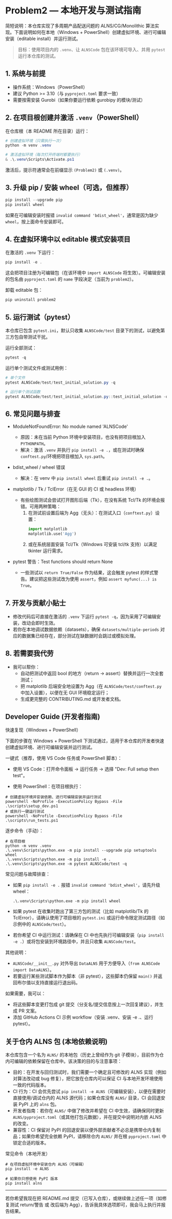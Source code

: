 # Problem2 — 本地开发与测试指南

简短说明：本仓库实现了多周期产品配送问题的 ALNS/CG/Monolithic 算法实现。下面说明如何在本地（Windows + PowerShell）创建虚拟环境、进行可编辑安装（editable install）并运行测试。

> 目标：使用项目内的 `.venv`、让 `ALNSCode` 包在该环境可导入、并用 `pytest` 运行本仓库的测试。

## 1. 系统与前提
- 操作系统：Windows（PowerShell）
- 建议 Python >= 3.10（与 `pyproject.toml` 要求一致）
- 需要按需安装 Gurobi（如果你要运行依赖 gurobipy 的模块/测试）

## 2. 在项目根创建并激活 `.venv`（PowerShell）
在仓库根（本 README 所在目录）运行：

```powershell
# 创建虚拟环境（只需执行一次）
python -m venv .venv

# 激活虚拟环境（每次打开终端时都要执行）
& .\.venv\Scripts\Activate.ps1
```

激活后，提示符通常会在前缀显示 `(Problem2)` 或 `(.venv)`。

## 3. 升级 pip / 安装 wheel（可选，但推荐）
```powershell
pip install --upgrade pip
pip install wheel
```

如果在可编辑安装时报错 `invalid command 'bdist_wheel'`，通常是因为缺少 `wheel`，按上面命令安装即可。

## 4. 在虚拟环境中以 editable 模式安装项目
在激活的 `.venv` 下运行：

```powershell
pip install -e .
```

这会把项目注册为可编辑包（在该环境中 `import ALNSCode` 将生效）。可编辑安装的包名由 `pyproject.toml` 的 `name` 字段决定（当前为 `problem2`）。

卸载 editable 包：
```powershell
pip uninstall problem2
```

## 5. 运行测试（pytest）
本仓库已包含 `pytest.ini`，默认只收集 `ALNSCode/test` 目录下的测试，以避免第三方包自带测试干扰。

运行全部测试：
```powershell
pytest -q
```

运行单个测试文件或测试用例：
```powershell
# 单个文件
pytest ALNSCode/test/test_initial_solution.py -q

# 运行单个测试函数
pytest ALNSCode/test/test_initial_solution.py::test_initial_solution -q
```

## 6. 常见问题与排查
- ModuleNotFoundError: No module named 'ALNSCode'
  - 原因：未在当前 Python 环境中安装项目，也没有把项目根加入 `PYTHONPATH`。
  - 解决：激活 `.venv` 并执行 `pip install -e .`，或在测试时确保 `conftest.py`/环境把项目根加入 `sys.path`。

- bdist_wheel / wheel 错误
  - 解决：在 venv 中 `pip install wheel` 后重试 `pip install -e .`。

- matplotlib / Tk / TclError（在无 GUI 的 CI 或 headless 环境）
  - 有些绘图测试会尝试打开图形后端（Tk），在没有系统 Tcl/Tk 的环境会报错。可用两种策略：
    1) 在测试前设置后端为 Agg（无头）：在测试入口（`conftest.py`）设置：
       ```python
       import matplotlib
       matplotlib.use('Agg')
       ```
    2) 或在系统层面安装 Tcl/Tk（Windows 可安装 tcl/tk 支持）以满足 tkinter 运行需求。

- pytest 警告：Test functions should return None
  - 一些测试以 `return True/False` 作为结果，这会触发 pytest 的样式警告。建议把这些测试改为使用 `assert`，例如 `assert myfunc(...) is True`。

## 7. 开发与贡献小贴士
- 修改代码后可直接在激活的 `.venv` 下运行 `pytest -q`，因为采用了可编辑安装，改动会即时生效。
- 若你在本地调试数据依赖（datasets），确保 `datasets/multiple-periods` 对应的数据集已经存在，部分测试在缺数据时会跳过或模拟处理。

## 8. 若需要我代劳
- 我可以帮你：
  - 自动把测试中返回 bool 的地方（return -> assert）替换并运行一次全套测试；
  - 把 matplotlib 后端安全地设置为 Agg（在 `ALNSCode/test/conftest.py` 中加入设置），以便在无 GUI 环境稳定运行；
  - 生成更完整的 CONTRIBUTING.md 或开发者文档。

## Developer Guide (开发者指南)

快速复现（Windows + PowerShell）

下面的步骤在 Windows + PowerShell 下测试通过，适用于本仓库的开发者快速创建虚拟环境、进行可编辑安装并运行测试。

一键式（推荐，使用 VS Code 任务或 PowerShell 脚本）：

- 使用 VS Code：打开命令面板 -> 运行任务 -> 选择 "Dev: Full setup then test"。

- 使用 PowerShell：在项目根执行：

```pwsh
# 创建虚拟环境并安装依赖、进行可编辑安装并运行测试
powershell -NoProfile -ExecutionPolicy Bypass -File .\scripts\setup_dev.ps1
# 或执行一键运行测试
powershell -NoProfile -ExecutionPolicy Bypass -File .\scripts\run_tests.ps1
```

逐步命令（手动）：

```pwsh
# 在项目根
python -m venv .venv
.\.venv\Scripts\python.exe -m pip install --upgrade pip setuptools wheel
.\.venv\Scripts\python.exe -m pip install -e .
.\.venv\Scripts\python.exe -m pytest ALNSCode/test -q
```

常见问题与故障排查：

- 如果 `pip install -e .` 报错 `invalid command 'bdist_wheel'`，请先升级 wheel：
  ```pwsh
  .\.venv\Scripts\python.exe -m pip install wheel
  ```

- 如果 pytest 在收集时跑出了第三方包的测试（比如 matplotlib/Tk 的 TclError），请确认使用了项目根的 `pytest.ini` 或运行命令限定测试路径（如示例中的 `ALNSCode/test`）。

- 若你希望 CI 中运行测试：请确保在 CI 中也先执行可编辑安装（`pip install -e .`）或将包安装到环境路径中，并且只收集 `ALNSCode/test`。

其他说明：

- `ALNSCode/__init__.py` 对外导出 `DataALNS` 用于方便导入（`from ALNSCode import DataALNS`）。
- 若要运行某些测试脚本作为脚本（非 pytest），这些脚本仍保留 `main()` 并返回布尔值以支持直接运行退出码。

如果需要，我可以：
- 将这些脚本变更打包成 git 提交（分支名/提交信息按上一次回复建议），并生成 PR 文案。
- 添加 GitHub Actions CI 示例 workflow（安装 .venv、安装 -e .、运行 pytest）。

## 关于仓内 ALNS 包 (本地依赖说明)

本仓库包含一个名为 `ALNS/` 的本地包（历史上曾经作为 git 子模块），目前作为仓内可编辑的依赖保留在仓库中。该决策的目的与注意事项：

- 目的：在开发与回归测试时，我们需要一个确定且可修改的 ALNS 实现（例如对算法改动或 bug 修复），把它放在仓库内可以保证 CI 与本地开发环境使用一致的代码版本。
- CI 行为：CI 会优先尝试 `pip install -e ALNS`（可编辑安装），以便在需要时直接使用/调试仓内的 ALNS 源代码；如果仓库没有 `ALNS/` 目录，CI 会回退安装 PyPI 上的 `alns` 包。
- 开发者指南：若你在 `ALNS/` 中做了修改并希望在 CI 中生效，请确保同时更新 `ALNS/pyproject.toml`（或其他打包元数据），并在提交中说明对内嵌 ALNS 的改变。
- 兼容性：CI 保留对 PyPI 的回退安装以便外部贡献者不必总是携带仓内复制品；如果你希望完全依赖 PyPI，请移除仓内 `ALNS/` 并在根 `pyproject.toml` 中锁定合适的版本。

常见命令（本地开发）

```pwsh
# 在项目虚拟环境中安装仓内 ALNS（可编辑）
pip install -e ALNS

# 如果你只想使用 PyPI 版本
pip install alns
```

---
若你希望我现在把 README.md 提交（已写入仓库），或继续做上述任一项（如修复测试 return/警告 或 改后端为 Agg），告诉我具体选项即可，我会马上执行并报告结果。
